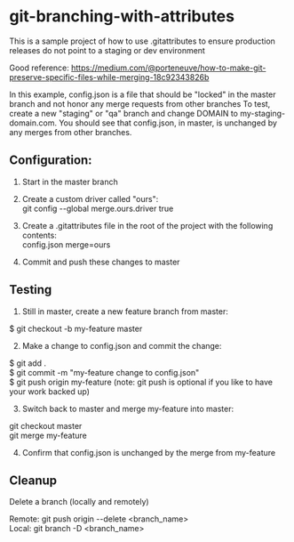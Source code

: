 # git-branching-with-attributes
This is a sample project of how to use .gitattributes to ensure production releases do not point to a staging or dev environment

Good reference:
https://medium.com/@porteneuve/how-to-make-git-preserve-specific-files-while-merging-18c92343826b

In this example, config.json is a file that should be "locked" in the master branch and not honor any merge requests from other branches
To test, create a new "staging" or "qa" branch and change DOMAIN to my-staging-domain.com. You should see that config.json, in master, is unchanged by any merges from other branches.


Configuration:
-----------------------------------------------------

1) Start in the master branch

2) Create a custom driver called "ours":  
git config --global merge.ours.driver true

3) Create a .gitattributes file in the root of the project with the following contents:  
config.json merge=ours

4) Commit and push these changes to master


Testing
-----------------------------------------------------

1) Still in master, create a new feature branch from master:  
  
$ git checkout -b my-feature master

2) Make a change to config.json and commit the change: 
   
$ git add .  
$ git commit -m "my-feature change to config.json"  
$ git push origin my-feature (note: git push is optional if you like to have your work backed up)

3) Switch back to master and merge my-feature into master:  
  
git checkout master  
git merge my-feature  

4) Confirm that config.json is unchanged by the merge from my-feature


Cleanup
-----------------------------------------------------

Delete a branch (locally and remotely)  
  
Remote: git push origin --delete <branch_name>   
Local:  git branch -D <branch_name>  







  